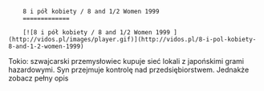 
        8 i pół kobiety / 8 and 1/2 Women 1999 
        =============
        
        [![8 i pół kobiety / 8 and 1/2 Women 1999 ](http://vidos.pl/images/player.gif)](http://vidos.pl/8-i-pol-kobiety-8-and-1-2-women-1999)
        
        
 Tokio: szwajcarski przemysłowiec kupuje sieć lokali z japońskimi grami hazardowymi. Syn przejmuje kontrolę nad przedsiębiorstwem. Jednakże zobacz pełny opis
    